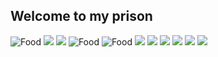 ## Welcome to my prison
  ![Food](https://upload.wikimedia.org/wikipedia/commons/9/9a/Big_Mac_hamburger.jpg)
  ![](https://media3.giphy.com/media/G3UlqSb0ZKqTC/giphy.gif)
  ![](https://66.media.tumblr.com/0447ee17f392cf951eb2d7de72d9cf18/tumblr_p85xkaO5HM1tovmb9o2_250.gifv)
  ![Food](https://upload.wikimedia.org/wikipedia/en/thumb/e/ed/Nyan_cat_250px_frame.PNG/220px-Nyan_cat_250px_frame.PNG)
  ![Food](https://upload.wikimedia.org/wikipedia/en/thumb/e/ed/Nyan_cat_250px_frame.PNG/220px-Nyan_cat_250px_frame.PNG)
  ![](https://media3.giphy.com/media/G3UlqSb0ZKqTC/giphy.gif)
  ![](https://media.giphy.com/media/3oEjHV0z8S7WM4MwnK/giphy.gif)
  ![](https://66.media.tumblr.com/ce98579598a7e1e26e8292fcd480b8dd/tumblr_p85xkaO5HM1tovmb9o4_250.gifv)
  ![](https://media.giphy.com/media/icV5cqOnaQD3a/giphy.gif)
  ![](https://thumbs.gfycat.com/AcclaimedDependableAssassinbug-max-1mb.gif)
  ![](https://img.buzzfeed.com/buzzfeed-static/static/2018-04/10/19/asset/buzzfeed-prod-web-02/anigif_sub-buzz-27186-1523404339-10.gif)
